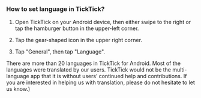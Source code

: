 ### How to set language in TickTick?

1. Open TickTick on your Android device, then either swipe to the right or tap the hamburger button in the upper-left corner.

2. Tap the gear-shaped icon in the upper right corner.

3. Tap "General", then tap "Language".

There are more than 20 languages in TickTick for Android. Most of the languages were translated by our users. TickTick would not be the multi-language app that it is without users’ continued help and contributions. If you are interested in helping us with translation, please do not hesitate to let us know.)

